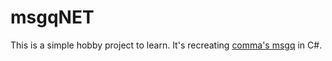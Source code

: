 # msgqNET
This is a simple hobby project to learn. It's recreating [comma's msgq](https://github.com/commaai/msgq) in C#.